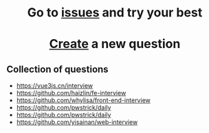 <h1 align=center>Go to <a href=https://github.com/lvjiaxuan/interview/issues>issues</a> and try your best</h1>

<h1 align=center><a href=https://github.com/lvjiaxuan/interview/issues/new>Create</a> a new question</h1>


## Collection of questions

- https://vue3js.cn/interview
- https://github.com/haizlin/fe-interview
- https://github.com/whylisa/front-end-interview
- https://github.com/pwstrick/daily
- https://github.com/pwstrick/daily
- https://github.com/yisainan/web-interview
